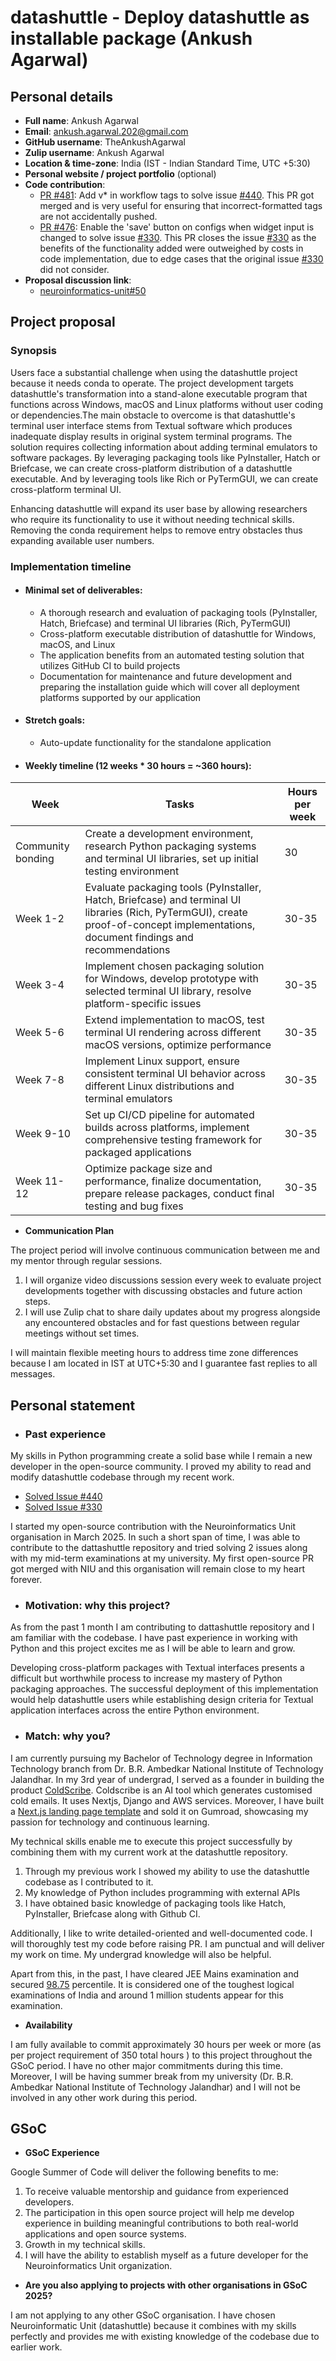 # datashuttle - Deploy datashuttle as installable package (Ankush Agarwal)

## Personal details
- **Full name**: Ankush Agarwal
- **Email**: ankush.agarwal.202@gmail.com
- **GitHub username**: TheAnkushAgarwal
- **Zulip username**: Ankush Agarwal
- **Location & time-zone**: India (IST - Indian Standard Time, UTC +5:30)
- **Personal website / project portfolio** (optional)
- **Code contribution**:
  - [PR #481](https://github.com/neuroinformatics-unit/datashuttle/pull/481): Add v* in workflow tags to solve issue [#440](https://github.com/neuroinformatics-unit/datashuttle/issues/440). This PR got merged and is very useful for ensuring that incorrect-formatted tags are not accidentally pushed.
  - [PR #476](https://github.com/neuroinformatics-unit/datashuttle/pull/476): Enable the 'save' button on configs when widget input is changed to solve issue [#330](https://github.com/neuroinformatics-unit/datashuttle/issues/330). This PR closes the issue [#330](https://github.com/neuroinformatics-unit/datashuttle/issues/330) as the benefits of the functionality added were outweighed by costs in code implementation, due to edge cases that the original issue [#330](https://github.com/neuroinformatics-unit/datashuttle/issues/330) did not consider.
- **Proposal discussion link**: 
  - [neuroinformatics-unit#50](https://github.com/neuroinformatics-unit/gsoc/pull/50)

## Project proposal

### Synopsis

Users face a substantial challenge when using the datashuttle project because it needs conda to operate. The project development targets datashuttle's transformation into a stand-alone executable program that functions across Windows, macOS and Linux platforms without user coding or dependencies.The main obstacle to overcome is that datashuttle's terminal user interface stems from Textual software which produces inadequate display results in original system terminal programs. The solution requires collecting information about adding terminal emulators to software packages. By leveraging packaging tools like PyInstaller, Hatch or Briefcase, we can create cross-platform distribution of a datashuttle executable. And by leveraging tools like Rich or PyTermGUI, we can create cross-platform terminal UI. 

Enhancing datashuttle will expand its user base by allowing researchers who require its functionality to use it without needing technical skills. Removing the conda requirement helps to remove entry obstacles thus expanding available user numbers.

### Implementation timeline

- #### Minimal set of deliverables:
  - A thorough research and evaluation of packaging tools (PyInstaller, Hatch, Briefcase) and terminal UI libraries (Rich, PyTermGUI)
  - Cross-platform executable distribution of datashuttle for Windows, macOS, and Linux
  - The application benefits from an automated testing solution that utilizes GitHub CI to build projects
  - Documentation for maintenance and future development and preparing the installation guide which will cover all deployment platforms supported by our application

- #### Stretch goals:
  - Auto-update functionality for the standalone application

- #### Weekly timeline (12 weeks * 30 hours = ~360 hours):

| Week | Tasks | Hours per week |
|------|-------|-------|
| Community bonding | Create a development environment, research Python packaging systems and terminal UI libraries, set up initial testing environment | 30 |
| Week 1-2 | Evaluate packaging tools (PyInstaller, Hatch, Briefcase) and terminal UI libraries (Rich, PyTermGUI), create proof-of-concept implementations, document findings and recommendations | 30-35 |
| Week 3-4 | Implement chosen packaging solution for Windows, develop prototype with selected terminal UI library, resolve platform-specific issues | 30-35 |
| Week 5-6 | Extend implementation to macOS, test terminal UI rendering across different macOS versions, optimize performance | 30-35 |
| Week 7-8 | Implement Linux support, ensure consistent terminal UI behavior across different Linux distributions and terminal emulators | 30-35 |
| Week 9-10 | Set up CI/CD pipeline for automated builds across platforms, implement comprehensive testing framework for packaged applications | 30-35 |
| Week 11-12 | Optimize package size and performance, finalize documentation, prepare release packages, conduct final testing and bug fixes | 30-35 |

- **Communication Plan**

The project period will involve continuous communication between me and my mentor through regular sessions.
1. I will organize video discussions session every week to evaluate project developments together with discussing obstacles and future action steps.
2. I will use Zulip chat to share daily updates about my progress alongside any encountered obstacles and for fast questions between regular meetings without set times.

I will maintain flexible meeting hours to address time zone differences because I am located in IST at UTC+5:30 and I guarantee fast replies to all messages.

## Personal statement

- ### Past experience

My skills in Python programming create a solid base while I remain a new developer in the open-source community. I proved my ability to read and modify datashuttle codebase through my recent work.

- [Solved Issue #440](https://github.com/neuroinformatics-unit/datashuttle/pull/481)
- [Solved Issue #330](https://github.com/neuroinformatics-unit/datashuttle/pull/476)

I started my open-source contribution with the Neuroinformatics Unit organisation in March 2025. In such a short span of time, I was able to contribute to the dattashuttle repository and tried solving 2 issues along with my mid-term examinations at my university. My first open-source PR got merged with NIU and this organisation will remain close to my heart forever. 

- ### Motivation: why this project?


As from the past 1 month I am contributing to dattashuttle repository and I am familiar with the codebase. I have past experience in working with Python and this project excites me as I will be able to learn and grow. 

Developing cross-platform packages with Textual interfaces presents a difficult but worthwhile process to increase my mastery of Python packaging approaches. The successful deployment of this implementation would help datashuttle users while establishing design criteria for Textual application interfaces across the entire Python environment.

- ### Match: why you?

I am currently pursuing my Bachelor of Technology degree in Information Technology branch from Dr. B.R. Ambedkar National Institute of Technology Jalandhar. In my 3rd year of undergrad, I served as a founder in building the product [ColdScribe](https://www.producthunt.com/products/coldscribe#coldscribe). Coldscribe is an AI tool which generates customised cold emails. It uses Nextjs, Django and AWS services. Moreover, I have built a [Next.js landing page template](https://theankushagarwal.gumroad.com/l/NextjsLandingPage) and sold it on Gumroad, showcasing my passion for technology and continuous learning. 

My technical skills enable me to execute this project successfully by combining them with my current work at the datashuttle repository.

1. Through my previous work I showed my ability to use the datashuttle codebase as I contributed to it.
2. My knowledge of Python includes programming with external APIs
3. I have obtained basic knowledge of packaging tools like Hatch, PyInstaller, Briefcase along with Github CI.

Additionally, I like to write detailed-oriented and well-documented code. I will thoroughly test my code before raising PR. I am punctual and will deliver my work on time. My undergrad knowledge will also be helpful. 

Apart from this, in the past, I have cleared JEE Mains examination and secured [98.75](https://drive.google.com/file/d/1CIgjOKSJvJNsuo1A_1i1n2a6zRfnDQwV/view?usp=sharing) percentile. It is considered one of the toughest logical examinations of India and around 1 million students appear for this examination. 

- **Availability**

I am fully available to commit approximately 30 hours per week or more (as per project requirement of 350 total hours ) to this project throughout the GSoC period. I have no other major commitments during this time. Moreover, I will be having summer break from my university (Dr. B.R. Ambedkar National Institute of Technology Jalandhar) and I will not be involved in any other work during this period.

## GSoC

- **GSoC Experience**

Google Summer of Code will deliver the following benefits to me:
1. To receive valuable mentorship and guidance from experienced developers.
2. The participation in this open source project will help me develop experience in building meaningful contributions to both real-world applications and open source systems.
3. Growth in my technical skills.
4. I will have the ability to establish myself as a future developer for the Neuroinformatics Unit organization.



- **Are you also applying to projects with other organisations in GSoC 2025?**

I am not applying to any other GSoC organisation. I have chosen Neuroinformatic Unit (datashuttle) because it combines with my skills perfectly and provides me with existing knowledge of the codebase due to earlier work.
